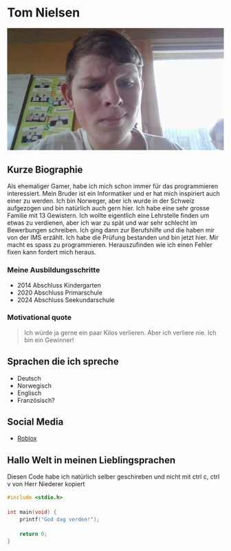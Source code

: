 # Tom Nielsen

![Tom Nielsen](../img/nito.jpg)

## Kurze Biographie

Als ehemaliger Gamer, habe ich mich schon immer für das programmieren interessiert. 
Mein Bruder ist ein Informatiker und er hat mich inspiriert auch einer zu werden.
Ich bin Norweger, aber ich wurde in der Schweiz aufgezogen und bin natürlich auch gern hier.
Ich habe eine sehr grosse Familie mit 13 Gewistern.
Ich wollte eigentlich eine Lehrstelle finden um etwas zu verdienen, aber ich war zu spät und war sehr schlecht im Bewerbungen schreiben. 
Ich ging dann zur Berufshilfe und die haben mir von der IMS erzählt. 
Ich habe die Prüfung bestanden und bin jetzt hier.
Mir macht es spass zu programmieren.
Herauszufinden wie ich einen Fehler fixen kann fordert mich heraus.

### Meine Ausbildungsschritte

- 2014 Abschluss Kindergarten
- 2020 Abschluss Primarschule
- 2024 Abschluss Seekundarschule

### Motivational quote

>Ich würde ja gerne ein paar Kilos verlieren.
Aber ich verliere nie. 
Ich bin ein Gewinner!

## Sprachen die ich spreche

- Deutsch
- Norwegisch
- Englisch
- Französisch?

## Social Media

- [Roblox](https://www.roblox.com/users/282713886/profile)

## Hallo Welt in meinen Lieblingsprachen
Diesen Code habe ich natürlich selber geschireben und nicht mit ctrl c, ctrl v von Herr Niederer kopiert 

```c
#include <stdio.h>

int main(void) {
    printf("God dag verden!");

    return 0;
}
```